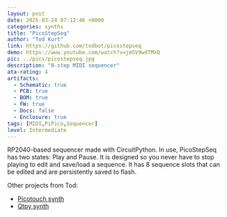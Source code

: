 ```yaml
---
layout: post
date: 2025-03-24 07:12:46 +0000
categories: synths
title: "PicoStepSeq"
author: "Tod Kurt"
link: https://github.com/todbot/picostepseq
demo: https://www.youtube.com/watch?v=jm5V9wdTMXQ
pic: ../pics/picostepseq.jpg
description: "8-step MIDI sequencer"
ata-rating: 4
artifacts:
  - Schematic: true
  - PCB: true
  - BOM: true
  - FW: true
  - Docs: false
  - Enclosure: true
tags: [MIDI,PiPico,Sequencer]
level: Intermediate
---
```


RP2040-based sequencer made with CircuitPython. In use, PicoStepSeq has two states: Play and Pause. It is designed so you never have to stop playing to edit and save/load a sequence. It has 8 sequence slots that can be edited and are persistently saved to flash.

Other projects from Tod:
- [Picotouch synth](https://github.com/todbot/picotouch_synth)
- [Qtpy synth](https://github.com/todbot/qtpy_synth)